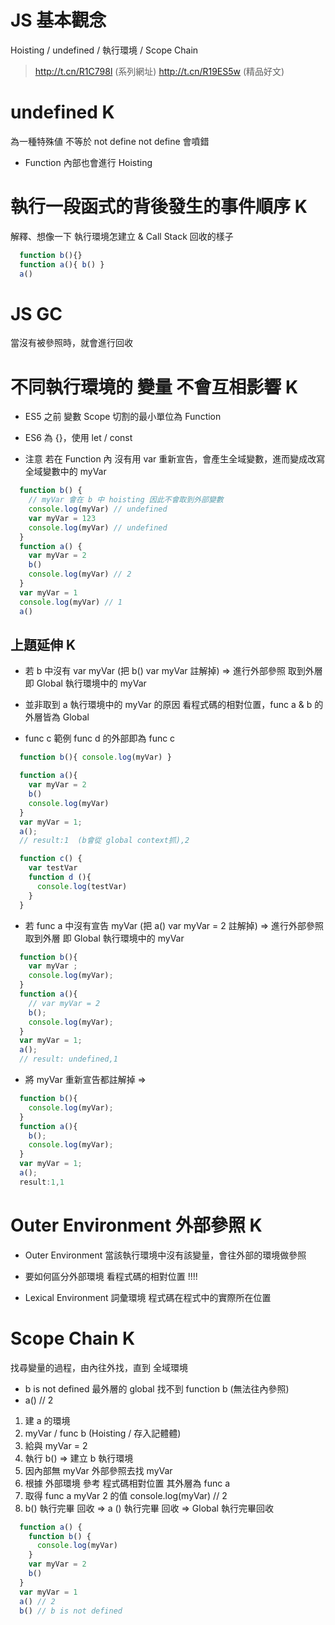 # JS 基本觀念
Hoisting / undefined / 執行環境 / Scope Chain
> http://t.cn/R1C798l (系列網址)
> http://t.cn/R19ES5w (精品好文)

# undefined K 
為一種特殊値 不等於 not define
not define 會噴錯

* Function 內部也會進行 Hoisting

# 執行一段函式的背後發生的事件順序 K
解釋、想像一下 執行環境怎建立 & Call Stack 回收的樣子
```js
  function b(){}
  function a(){ b() }
  a()
```

# JS GC
當沒有被參照時，就會進行回收

# 不同執行環境的 變量 不會互相影響 K 
* ES5 之前 變數 Scope 切割的最小單位為 Function
* ES6 為 {}，使用 let / const

* 注意 若在 Function 內 沒有用 var 重新宣告，會產生全域變數，進而變成改寫全域變數中的 myVar
```js
  function b() {
    // myVar 會在 b 中 hoisting 因此不會取到外部變數
    console.log(myVar) // undefined
    var myVar = 123
    console.log(myVar) // undefined
  }
  function a() {
    var myVar = 2
    b()
    console.log(myVar) // 2
  }
  var myVar = 1
  console.log(myVar) // 1
  a()
```


## 上題延伸 K
* 若 b 中沒有 var myVar  (把 b() var myVar 註解掉)
=> 進行外部參照 取到外層 即 Global 執行環境中的 myVar

* 並非取到 a 執行環境中的 myVar 的原因
看程式碼的相對位置，func a & b 的外層皆為 Global
* func c 範例
func d 的外部即為 func c
```js
  function b(){ console.log(myVar) }

  function a(){
    var myVar = 2
    b()
    console.log(myVar)
  }
  var myVar = 1;
  a();
  // result:1  (b會從 global context抓),2

  function c() {
    var testVar
    function d (){
      console.log(testVar)
    }
  }
```

* 若 func a 中沒有宣告 myVar  (把 a() var myVar = 2 註解掉)
=> 進行外部參照 取到外層 即 Global 執行環境中的 myVar
```js
  function b(){
    var myVar ;
    console.log(myVar);
  }
  function a(){
    // var myVar = 2
    b();
    console.log(myVar);
  }
  var myVar = 1;
  a();
  // result: undefined,1
```

* 將 myVar 重新宣告都註解掉
=> 
```js
  function b(){
    console.log(myVar);
  }
  function a(){
    b();
    console.log(myVar);
  }
  var myVar = 1;
  a();
  result:1,1
```

# Outer Environment 外部參照 K
* Outer Environment
當該執行環境中沒有該變量，會往外部的環境做參照

* 要如何區分外部環境
看程式碼的相對位置 !!!! 

* Lexical Environment 詞彙環境
程式碼在程式中的實際所在位置



# Scope Chain K
找尋變量的過程，由內往外找，直到 全域環境
* b is not defined
最外層的 global 找不到 function b  (無法往內參照)
* a() // 2

1. 建 a 的環境
2. myVar / func b (Hoisting / 存入記體體)
3. 給與 myVar = 2 
4. 執行 b() => 建立 b 執行環境
5. 因內部無 myVar 外部參照去找 myVar
6. 根據 外部環境 參考 程式碼相對位置
其外層為 func a
7. 取得 func a  myVar 2 的值
console.log(myVar) // 2
8. b() 執行完畢 回收 => a () 執行完畢 回收
=> Global 執行完畢回收
```js
  function a() {
    function b() {
      console.log(myVar)
    }
    var myVar = 2
    b()
  }
  var myVar = 1
  a() // 2 
  b() // b is not defined
```